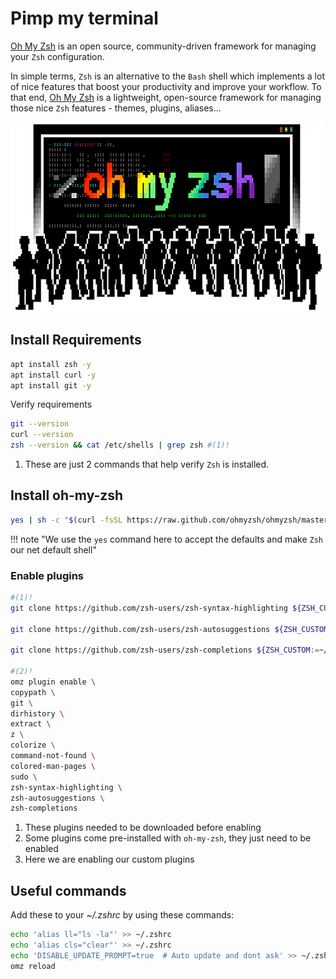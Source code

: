 # Pimp my terminal

[Oh My Zsh](https://ohmyz.sh/) is an open source, community-driven framework for managing your `Zsh` configuration.

In simple terms, `Zsh` is an alternative to the `Bash` shell which implements a lot of nice features that boost your productivity and improve your workflow. To that end, [Oh My Zsh](https://ohmyz.sh/) is a lightweight, open-source framework for managing those nice `Zsh` features - themes, plugins, aliases...

![oh-my-zsh](images/oh-my-zsh.png)


## Install Requirements

```bash
apt install zsh -y
apt install curl -y
apt install git -y
```

Verify requirements
```bash
git --version
curl --version
zsh --version && cat /etc/shells | grep zsh #(1)!
```

1. These are just 2 commands that help verify `Zsh` is installed.

## Install oh-my-zsh
```bash
yes | sh -c "$(curl -fsSL https://raw.github.com/ohmyzsh/ohmyzsh/master/tools/install.sh)" && zsh
```

!!! note "We use the `yes` command here to accept the defaults and make `Zsh` our net default shell"

### Enable plugins

```bash
#(1)!
git clone https://github.com/zsh-users/zsh-syntax-highlighting ${ZSH_CUSTOM:=~/.oh-my-zsh/custom}/plugins/zsh-syntax-highlighting  ; \

git clone https://github.com/zsh-users/zsh-autosuggestions ${ZSH_CUSTOM:=~/.oh-my-zsh/custom}/plugins/zsh-autosuggestions ; \

git clone https://github.com/zsh-users/zsh-completions ${ZSH_CUSTOM:=~/.oh-my-zsh/custom}/plugins/zsh-completions

#(2)!
omz plugin enable \
copypath \
git \
dirhistory \
extract \
z \
colorize \
command-not-found \
colored-man-pages \
sudo \
zsh-syntax-highlighting \
zsh-autosuggestions \
zsh-completions
```

1. These plugins needed to be downloaded before enabling
1. Some plugins come pre-installed with `oh-my-zsh`, they just need to be enabled
1. Here we are enabling our custom plugins

## Useful commands
Add these to your _~/.zshrc_  by using these commands:
```bash
echo 'alias ll="ls -la"' >> ~/.zshrc
echo 'alias cls="clear"' >> ~/.zshrc
echo 'DISABLE_UPDATE_PROMPT=true  # Auto update and dont ask' >> ~/.zshrc
omz reload
```

